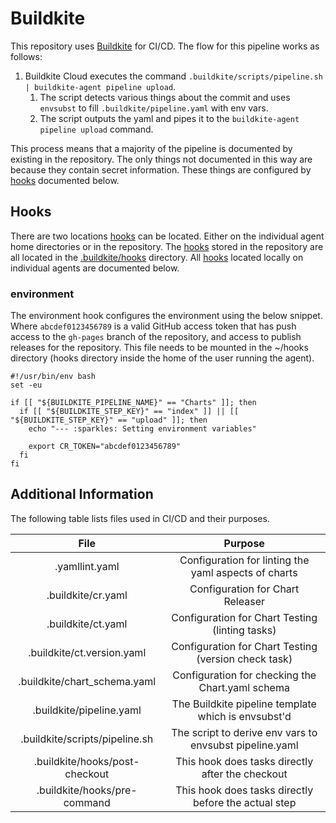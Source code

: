 # Buildkite

This repository uses [Buildkite] for CI/CD. The flow for this pipeline works as follows:

1. Buildkite Cloud executes the command `.buildkite/scripts/pipeline.sh | buildkite-agent pipeline upload`.
    1. The script detects various things about the commit and uses `envsubst` to fill `.buildkite/pipeline.yaml` with
       env vars.
    2. The script outputs the yaml and pipes it to the `buildkite-agent pipeline upload` command.

This process means that a majority of the pipeline is documented by existing in the repository. The only things not
documented in this way are because they contain secret information. These things are configured by [hooks] documented
below.

## Hooks

There are two locations [hooks] can be located. Either on the individual agent home directories or in the repository.
The [hooks] stored in the repository are all located in the
[.buildkite/hooks](https://github.com/authelia/chartrepo/tree/master/.buildkite) directory. All [hooks] located locally
on individual agents are documented below.

### environment

The environment hook configures the environment using the below snippet. Where `abcdef0123456789` is a valid GitHub
access token that has push access to the `gh-pages` branch of the repository, and access to publish releases for the
repository. This file needs to be mounted in the ~/hooks directory (hooks directory inside the home of the user running
the agent).

```console
#!/usr/bin/env bash
set -eu

if [[ "${BUILDKITE_PIPELINE_NAME}" == "Charts" ]]; then
  if [[ "${BUILDKITE_STEP_KEY}" == "index" ]] || [[ "${BUILDKITE_STEP_KEY}" == "upload" ]]; then
    echo "--- :sparkles: Setting environment variables"

    export CR_TOKEN="abcdef0123456789"
  fi
fi
```

## Additional Information

The following table lists files used in CI/CD and their purposes.

|              File              |                         Purpose                         |
|:------------------------------:|:-------------------------------------------------------:|
|         .yamllint.yaml         |  Configuration for linting the yaml aspects of charts   |
|       .buildkite/cr.yaml       |            Configuration for Chart Releaser             |
|       .buildkite/ct.yaml       |     Configuration for Chart Testing (linting tasks)     |
|   .buildkite/ct.version.yaml   |  Configuration for Chart Testing (version check task)   |
|  .buildkite/chart_schema.yaml  |    Configuration for checking the Chart.yaml schema     |
|    .buildkite/pipeline.yaml    |   The Buildkite pipeline template which is envsubst'd   |
| .buildkite/scripts/pipeline.sh | The script to derive env vars to envsubst pipeline.yaml |
| .buildkite/hooks/post-checkout |    This hook does tasks directly after the checkout     |
|  .buildkite/hooks/pre-command  |  This hook does tasks directly before the actual step   |

[hooks]: https://buildkite.com/docs/agent/v3/hooks

[Buildkite]: https://buildkite.com